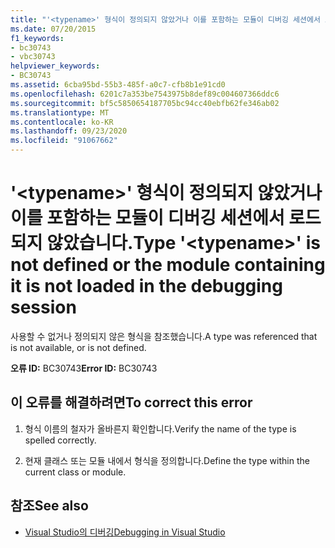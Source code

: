 ```yaml
---
title: "'<typename>' 형식이 정의되지 않았거나 이를 포함하는 모듈이 디버깅 세션에서 로드되지 않았습니다."
ms.date: 07/20/2015
f1_keywords:
- bc30743
- vbc30743
helpviewer_keywords:
- BC30743
ms.assetid: 6cba95bd-55b3-485f-a0c7-cfb8b1e91cd0
ms.openlocfilehash: 6201c7a353be7543975b8def89c004607366ddc6
ms.sourcegitcommit: bf5c5850654187705bc94cc40ebfb62fe346ab02
ms.translationtype: MT
ms.contentlocale: ko-KR
ms.lasthandoff: 09/23/2020
ms.locfileid: "91067662"
---
```

# <a name="type-typename-is-not-defined-or-the-module-containing-it-is-not-loaded-in-the-debugging-session"></a><span data-ttu-id="1c35f-102">'\<typename>' 형식이 정의되지 않았거나 이를 포함하는 모듈이 디버깅 세션에서 로드되지 않았습니다.</span><span class="sxs-lookup"><span data-stu-id="1c35f-102">Type '\<typename>' is not defined or the module containing it is not loaded in the debugging session</span></span>

<span data-ttu-id="1c35f-103">사용할 수 없거나 정의되지 않은 형식을 참조했습니다.</span><span class="sxs-lookup"><span data-stu-id="1c35f-103">A type was referenced that is not available, or is not defined.</span></span>  
  
 <span data-ttu-id="1c35f-104">**오류 ID:** BC30743</span><span class="sxs-lookup"><span data-stu-id="1c35f-104">**Error ID:** BC30743</span></span>  
  
## <a name="to-correct-this-error"></a><span data-ttu-id="1c35f-105">이 오류를 해결하려면</span><span class="sxs-lookup"><span data-stu-id="1c35f-105">To correct this error</span></span>  
  
1. <span data-ttu-id="1c35f-106">형식 이름의 철자가 올바른지 확인합니다.</span><span class="sxs-lookup"><span data-stu-id="1c35f-106">Verify the name of the type is spelled correctly.</span></span>  
  
2. <span data-ttu-id="1c35f-107">현재 클래스 또는 모듈 내에서 형식을 정의합니다.</span><span class="sxs-lookup"><span data-stu-id="1c35f-107">Define the type within the current class or module.</span></span>  
  
## <a name="see-also"></a><span data-ttu-id="1c35f-108">참조</span><span class="sxs-lookup"><span data-stu-id="1c35f-108">See also</span></span>

- [<span data-ttu-id="1c35f-109">Visual Studio의 디버깅</span><span class="sxs-lookup"><span data-stu-id="1c35f-109">Debugging in Visual Studio</span></span>](/visualstudio/debugger/debugger-feature-tour)
